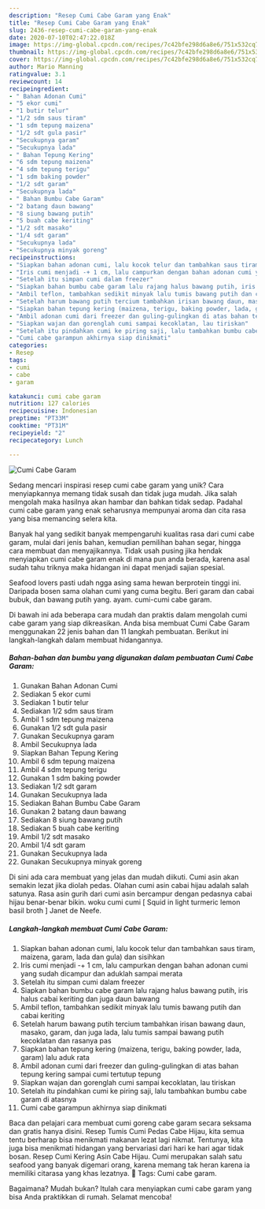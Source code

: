 ```yaml
---
description: "Resep Cumi Cabe Garam yang Enak"
title: "Resep Cumi Cabe Garam yang Enak"
slug: 2436-resep-cumi-cabe-garam-yang-enak
date: 2020-07-10T02:47:22.018Z
image: https://img-global.cpcdn.com/recipes/7c42bfe298d6a8e6/751x532cq70/cumi-cabe-garam-foto-resep-utama.jpg
thumbnail: https://img-global.cpcdn.com/recipes/7c42bfe298d6a8e6/751x532cq70/cumi-cabe-garam-foto-resep-utama.jpg
cover: https://img-global.cpcdn.com/recipes/7c42bfe298d6a8e6/751x532cq70/cumi-cabe-garam-foto-resep-utama.jpg
author: Mario Manning
ratingvalue: 3.1
reviewcount: 14
recipeingredient:
- " Bahan Adonan Cumi"
- "5 ekor cumi"
- "1 butir telur"
- "1/2 sdm saus tiram"
- "1 sdm tepung maizena"
- "1/2 sdt gula pasir"
- "Secukupnya garam"
- "Secukupnya lada"
- " Bahan Tepung Kering"
- "6 sdm tepung maizena"
- "4 sdm tepung terigu"
- "1 sdm baking powder"
- "1/2 sdt garam"
- "Secukupnya lada"
- " Bahan Bumbu Cabe Garam"
- "2 batang daun bawang"
- "8 siung bawang putih"
- "5 buah cabe keriting"
- "1/2 sdt masako"
- "1/4 sdt garam"
- "Secukupnya lada"
- "Secukupnya minyak goreng"
recipeinstructions:
- "Siapkan bahan adonan cumi, lalu kocok telur dan tambahkan saus tiram, maizena, garam, lada dan gula) dan sisihkan"
- "Iris cumi menjadi -+ 1 cm, lalu campurkan dengan bahan adonan cumi yang sudah dicampur dan aduklah sampai merata"
- "Setelah itu simpan cumi dalam freezer"
- "Siapkan bahan bumbu cabe garam lalu rajang halus bawang putih, iris halus cabai keriting dan juga daun bawang"
- "Ambil teflon, tambahkan sedikit minyak lalu tumis bawang putih dan cabai keriting"
- "Setelah harum bawang putih tercium tambahkan irisan bawang daun, masako, garam, dan juga lada, lalu tumis sampai bawang putih kecoklatan dan rasanya pas"
- "Siapkan bahan tepung kering (maizena, terigu, baking powder, lada, garam) lalu aduk rata"
- "Ambil adonan cumi dari freezer dan guling-gulingkan di atas bahan tepung kering sampai cumi tertutup tepung"
- "Siapkan wajan dan gorenglah cumi sampai kecoklatan, lau tiriskan"
- "Setelah itu pindahkan cumi ke piring saji, lalu tambahkan bumbu cabe garam di atasnya"
- "Cumi cabe garampun akhirnya siap dinikmati"
categories:
- Resep
tags:
- cumi
- cabe
- garam

katakunci: cumi cabe garam 
nutrition: 127 calories
recipecuisine: Indonesian
preptime: "PT33M"
cooktime: "PT31M"
recipeyield: "2"
recipecategory: Lunch

---
```



![Cumi Cabe Garam](https://img-global.cpcdn.com/recipes/7c42bfe298d6a8e6/751x532cq70/cumi-cabe-garam-foto-resep-utama.jpg)

Sedang mencari inspirasi resep cumi cabe garam yang unik? Cara menyiapkannya memang tidak susah dan tidak juga mudah. Jika salah mengolah maka hasilnya akan hambar dan bahkan tidak sedap. Padahal cumi cabe garam yang enak seharusnya mempunyai aroma dan cita rasa yang bisa memancing selera kita.

Banyak hal yang sedikit banyak mempengaruhi kualitas rasa dari cumi cabe garam, mulai dari jenis bahan, kemudian pemilihan bahan segar, hingga cara membuat dan menyajikannya. Tidak usah pusing jika hendak menyiapkan cumi cabe garam enak di mana pun anda berada, karena asal sudah tahu triknya maka hidangan ini dapat menjadi sajian spesial.

Seafood lovers pasti udah ngga asing sama hewan berprotein tinggi ini. Daripada bosen sama olahan cumi yang cuma begitu. Beri garam dan cabai bubuk, dan bawang putih yang. ayam. cumi-cumi cabe garam.


Di bawah ini ada beberapa cara mudah dan praktis dalam mengolah cumi cabe garam yang siap dikreasikan. Anda bisa membuat Cumi Cabe Garam menggunakan 22 jenis bahan dan 11 langkah pembuatan. Berikut ini langkah-langkah dalam membuat hidangannya.

<!--inarticleads1-->

##### Bahan-bahan dan bumbu yang digunakan dalam pembuatan Cumi Cabe Garam:

1. Gunakan  Bahan Adonan Cumi
1. Sediakan 5 ekor cumi
1. Sediakan 1 butir telur
1. Sediakan 1/2 sdm saus tiram
1. Ambil 1 sdm tepung maizena
1. Gunakan 1/2 sdt gula pasir
1. Gunakan Secukupnya garam
1. Ambil Secukupnya lada
1. Siapkan  Bahan Tepung Kering
1. Ambil 6 sdm tepung maizena
1. Ambil 4 sdm tepung terigu
1. Gunakan 1 sdm baking powder
1. Sediakan 1/2 sdt garam
1. Gunakan Secukupnya lada
1. Sediakan  Bahan Bumbu Cabe Garam
1. Gunakan 2 batang daun bawang
1. Sediakan 8 siung bawang putih
1. Sediakan 5 buah cabe keriting
1. Ambil 1/2 sdt masako
1. Ambil 1/4 sdt garam
1. Gunakan Secukupnya lada
1. Gunakan Secukupnya minyak goreng


Di sini ada cara membuat yang jelas dan mudah diikuti. Cumi asin akan semakin lezat jika diolah pedas. Olahan cumi asin cabai hijau adalah salah satunya. Rasa asin gurih dari cumi asin bercampur dengan pedasnya cabai hijau benar-benar bikin. woku cumi cumi [ Squid in light turmeric lemon basil broth ] Janet de Neefe. 

<!--inarticleads2-->

##### Langkah-langkah membuat Cumi Cabe Garam:

1. Siapkan bahan adonan cumi, lalu kocok telur dan tambahkan saus tiram, maizena, garam, lada dan gula) dan sisihkan
1. Iris cumi menjadi -+ 1 cm, lalu campurkan dengan bahan adonan cumi yang sudah dicampur dan aduklah sampai merata
1. Setelah itu simpan cumi dalam freezer
1. Siapkan bahan bumbu cabe garam lalu rajang halus bawang putih, iris halus cabai keriting dan juga daun bawang
1. Ambil teflon, tambahkan sedikit minyak lalu tumis bawang putih dan cabai keriting
1. Setelah harum bawang putih tercium tambahkan irisan bawang daun, masako, garam, dan juga lada, lalu tumis sampai bawang putih kecoklatan dan rasanya pas
1. Siapkan bahan tepung kering (maizena, terigu, baking powder, lada, garam) lalu aduk rata
1. Ambil adonan cumi dari freezer dan guling-gulingkan di atas bahan tepung kering sampai cumi tertutup tepung
1. Siapkan wajan dan gorenglah cumi sampai kecoklatan, lau tiriskan
1. Setelah itu pindahkan cumi ke piring saji, lalu tambahkan bumbu cabe garam di atasnya
1. Cumi cabe garampun akhirnya siap dinikmati


Baca dan pelajari cara membuat cumi goreng cabe garam secara seksama dan gratis hanya disini. Resep Tumis Cumi Pedas Cabe Hijau, kita semua tentu berharap bisa menikmati makanan lezat lagi nikmat. Tentunya, kita juga bisa menikmati hidangan yang bervariasi dari hari ke hari agar tidak bosan. Resep Cumi Kering Asin Cabe Hijau. Cumi merupakan salah satu seafood yang banyak digemari orang, karena memang tak heran karena ia memiliki citarasa yang khas lezatnya.  Tags: Cumi cabe garam. 

Bagaimana? Mudah bukan? Itulah cara menyiapkan cumi cabe garam yang bisa Anda praktikkan di rumah. Selamat mencoba!
